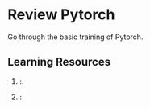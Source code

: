 # Review Pytorch

Go through the basic training of Pytorch.

## Learning Resources



1. **[]()**:.

2. **[]()**: